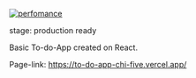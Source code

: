 [![perfomance](https://i.imgur.com/Nedn5m6.png "perfomance")](https://i.imgur.com/Nedn5m6.png "perfomance")

stage: production ready

Basic To-do-App created on React.

Page-link: https://to-do-app-chi-five.vercel.app/
